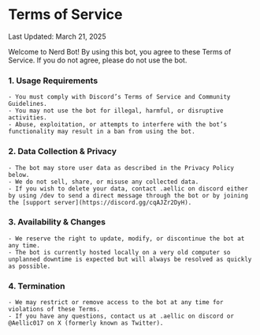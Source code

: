 # Terms of Service
Last Updated: March 21, 2025

Welcome to Nerd Bot! By using this bot, you agree to these Terms of Service. If you do not agree, please do not use the bot.

### 1. Usage Requirements
	- You must comply with Discord’s Terms of Service and Community Guidelines.
	- You may not use the bot for illegal, harmful, or disruptive activities.
	- Abuse, exploitation, or attempts to interfere with the bot’s functionality may result in a ban from using the bot.
### 2. Data Collection & Privacy
	- The bot may store user data as described in the Privacy Policy below.
	- We do not sell, share, or misuse any collected data.
	- If you wish to delete your data, contact .aellic on discord either by using /dev to send a direct message through the bot or by joining the [support server](https://discord.gg/cqAJZr2DyH).
### 3. Availability & Changes
	- We reserve the right to update, modify, or discontinue the bot at any time.
	- The bot is currently hosted locally on a very old computer so unplanned downtime is expected but will always be resolved as quickly as possible.
### 4. Termination
	- We may restrict or remove access to the bot at any time for violations of these Terms.
	- If you have any questions, contact us at .aellic on discord or @Aellic017 on X (formerly known as Twitter).
